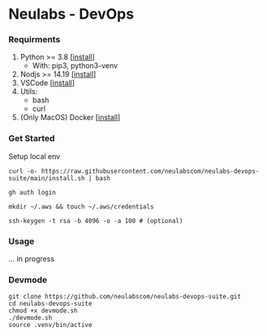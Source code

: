 # Neulabs - DevOps

### Requirments


1. Python >= 3.8 \[[install](https://www.python.org/downloads/)\]
    - With: pip3, python3-venv
2. Nodjs >= 14.19 \[[install](https://github.com/nvm-sh/nvm)\]
3. VSCode \[[install](https://code.visualstudio.com/download)\]
4. Utils:
    - bash
    - curl
5. (Only MacOS) Docker \[[install](https://docs.docker.com/desktop/mac/install/)\]

### Get Started

Setup local env

    curl -o- https://raw.githubusercontent.com/neulabscom/neulabs-devops-suite/main/install.sh | bash

    gh auth login

    mkdir ~/.aws && touch ~/.aws/credentials

    ssh-keygen -t rsa -b 4096 -o -a 100 # (optional)


### Usage

... in progress

### Devmode

    git clone https://github.com/neulabscom/neulabs-devops-suite.git
    cd neulabs-devops-suite
    chmod +x devmode.sh
    ./devmode.sh
    source .venv/bin/active
